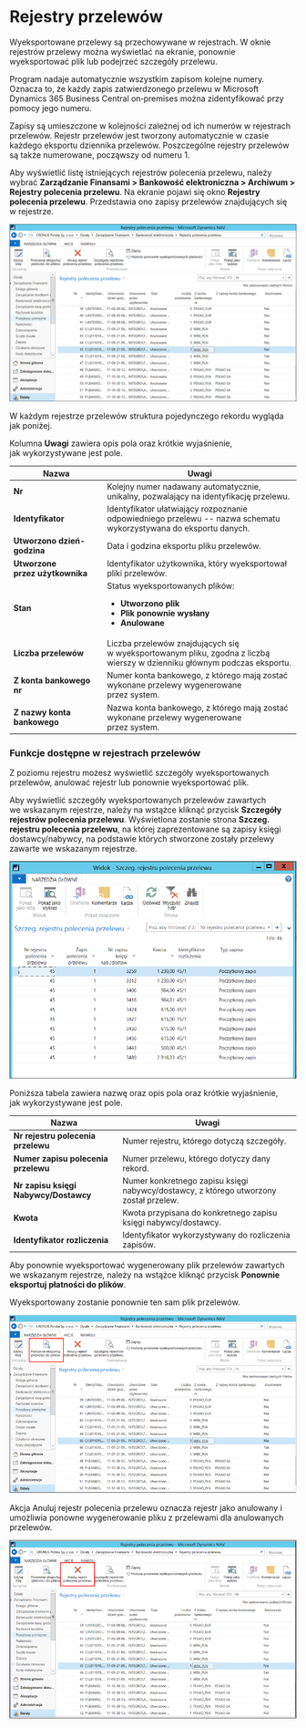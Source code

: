 # Rejestry przelewów 

Wyeksportowane przelewy są przechowywane w rejestrach. W oknie rejestrów
przelewy można wyświetlać na ekranie, ponownie wyeksportować plik
lub podejrzeć szczegóły przelewu.

Program nadaje automatycznie wszystkim zapisom kolejne numery. Oznacza
to, że każdy zapis zatwierdzonego przelewu w Microsoft Dynamics 365
Business Central on‑premises można zidentyfikować przy pomocy jego
numeru.

Zapisy są umieszczone w kolejności zależnej od ich numerów w rejestrach
przelewów. Rejestr przelewów jest tworzony automatycznie w czasie
każdego eksportu dziennika przelewów. Poszczególne rejestry przelewów
są także numerowane, począwszy od numeru 1.

Aby wyświetlić listę istniejących rejestrów polecenia przelewu, należy
wybrać **Zarządzanie Finansami \> Bankowość elektroniczna \> Archiwum \>
Rejestry polecenia przelewu**. Na ekranie pojawi się okno **Rejestry
polecenia przelewu**. Przedstawia ono zapisy przelewów znajdujących się
w rejestrze.

  ![](media/image277.png)

W każdym rejestrze przelewów struktura pojedynczego rekordu wygląda
jak poniżej.

Kolumna **Uwagi** zawiera opis pola oraz krótkie wyjaśnienie,
jak wykorzystywane jest pole.

| **Nazwa**                           | **Uwagi**                             |
|---------------------------------|-----------------------------------|
| **Nr**                          | Kolejny numer nadawany automatycznie, unikalny, pozwalający na identyfikację przelewu.|
| **Identyfikator**               | Identyfikator ułatwiający rozpoznanie odpowiedniego przelewu -- nazwa schematu wykorzystywana do eksportu danych.|
| **Utworzono dzień-godzina**     | Data i godzina eksportu pliku przelewów.|
| **Utworzone przez użytkownika** | Identyfikator użytkownika, który wyeksportował pliki przelewów.|
| **Stan**                        | Status wyeksportowanych plików:<ul><li>**Utworzono plik**</li><li>**Plik ponownie wysłany**</li><li>**Anulowane**</li><ul>|
| **Liczba przelewów**            | Liczba przelewów znajdujących się w wyeksportowanym pliku, zgodna z liczbą wierszy w dzienniku głównym podczas eksportu.|
| **Z konta bankowego nr**        | Numer konta bankowego, z którego mają zostać wykonane przelewy wygenerowane przez system.|
| **Z nazwy konta bankowego**     | Nazwa konta bankowego, z którego mają zostać wykonane przelewy wygenerowane przez system.|

### Funkcje dostępne w rejestrach przelewów

Z poziomu rejestru możesz wyświetlić szczegóły wyeksportowanych
przelewów, anulować rejestr lub ponownie wyeksportować plik.

Aby wyświetlić szczegóły wyeksportowanych przelewów zawartych
we wskazanym rejestrze, należy na wstążce kliknąć przycisk **Szczegóły
rejestrów polecenia przelewu**. Wyświetlona zostanie strona **Szczeg.
rejestru polecenia przelewu**, na której zaprezentowane są zapisy księgi
dostawcy/nabywcy, na podstawie których stworzone zostały przelewy
zawarte we wskazanym rejestrze.

  ![](media/image278.png)

Poniższa tabela zawiera nazwę oraz opis pola oraz krótkie wyjaśnienie,
jak wykorzystywane jest pole.


|**Nazwa**|Uwagi|
|-----|-----|
|**Nr rejestru polecenia przelewu**|Numer rejestru, którego dotyczą szczegóły.|
|**Numer zapisu polecenia przelewu**|Numer przelewu, którego dotyczy dany rekord.|
|**Nr zapisu księgi Nabywcy/Dostawcy**|Numer konkretnego zapisu księgi nabywcy/dostawcy, z którego utworzony został przelew.|
|**Kwota**|Kwota przypisana do konkretnego zapisu księgi nabywcy/dostawcy.|
|**Identyfikator rozliczenia**|Identyfikator wykorzystywany do rozliczenia zapisów.|


Aby ponownie wyeksportować wygenerowany plik przelewów zawartych
we wskazanym rejestrze, należy na wstążce kliknąć przycisk **Ponownie
eksportuj płatności do plików**.

Wyeksportowany zostanie ponownie ten sam plik przelewów.

  ![](media/image279.png)

Akcja Anuluj rejestr polecenia przelewu oznacza rejestr jako anulowany i
umożliwia ponowne wygenerowanie pliku z przelewami dla anulowanych
przelewów.

  ![](media/image280.png)
